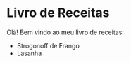 # Livro de Receitas
Olá! Bem vindo ao meu livro de receitas:

 - Strogonoff de Frango
  - Lasanha
  
	
